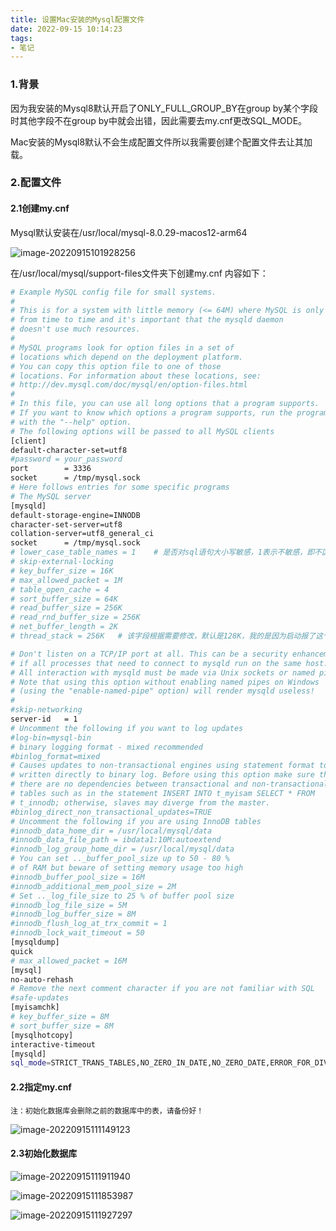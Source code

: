 ```yaml
---
title: 设置Mac安装的Mysql配置文件
date: 2022-09-15 10:14:23
tags:
- 笔记
---
```


### 1.背景

因为我安装的Mysql8默认开启了ONLY_FULL_GROUP_BY在group by某个字段时其他字段不在group by中就会出错，因此需要去my.cnf更改SQL_MODE。

Mac安装的Mysql8默认不会生成配置文件所以我需要创建个配置文件去让其加载。

### 2.配置文件

#### 2.1创建my.cnf

Mysql默认安装在/usr/local/mysql-8.0.29-macos12-arm64

![image-20220915101928256](http://image.hi-hufei.com/typora/image-20220915101928256.png)

在/usr/local/mysql/support-files文件夹下创建my.cnf 内容如下：

```bash
# Example MySQL config file for small systems.
#
# This is for a system with little memory (<= 64M) where MySQL is only used
# from time to time and it's important that the mysqld daemon
# doesn't use much resources.
#
# MySQL programs look for option files in a set of
# locations which depend on the deployment platform.
# You can copy this option file to one of those
# locations. For information about these locations, see:
# http://dev.mysql.com/doc/mysql/en/option-files.html
#
# In this file, you can use all long options that a program supports.
# If you want to know which options a program supports, run the program
# with the "--help" option.
# The following options will be passed to all MySQL clients
[client]
default-character-set=utf8
#password = your_password
port        = 3336
socket      = /tmp/mysql.sock
# Here follows entries for some specific programs
# The MySQL server
[mysqld]
default-storage-engine=INNODB
character-set-server=utf8
collation-server=utf8_general_ci
socket      = /tmp/mysql.sock
# lower_case_table_names = 1    # 是否对sql语句大小写敏感，1表示不敏感，即不区分大小写
# skip-external-locking
# key_buffer_size = 16K
# max_allowed_packet = 1M
# table_open_cache = 4
# sort_buffer_size = 64K
# read_buffer_size = 256K
# read_rnd_buffer_size = 256K
# net_buffer_length = 2K
# thread_stack = 256K   # 该字段根据需要修改，默认是128K，我的是因为启动报了这个字段的错导致启动失败，所以我改成256K了

# Don't listen on a TCP/IP port at all. This can be a security enhancement,
# if all processes that need to connect to mysqld run on the same host.
# All interaction with mysqld must be made via Unix sockets or named pipes.
# Note that using this option without enabling named pipes on Windows
# (using the "enable-named-pipe" option) will render mysqld useless!
#
#skip-networking
server-id   = 1
# Uncomment the following if you want to log updates
#log-bin=mysql-bin
# binary logging format - mixed recommended
#binlog_format=mixed
# Causes updates to non-transactional engines using statement format to be
# written directly to binary log. Before using this option make sure that
# there are no dependencies between transactional and non-transactional
# tables such as in the statement INSERT INTO t_myisam SELECT * FROM
# t_innodb; otherwise, slaves may diverge from the master.
#binlog_direct_non_transactional_updates=TRUE
# Uncomment the following if you are using InnoDB tables
#innodb_data_home_dir = /usr/local/mysql/data
#innodb_data_file_path = ibdata1:10M:autoextend
#innodb_log_group_home_dir = /usr/local/mysql/data
# You can set .._buffer_pool_size up to 50 - 80 %
# of RAM but beware of setting memory usage too high
#innodb_buffer_pool_size = 16M
#innodb_additional_mem_pool_size = 2M
# Set .._log_file_size to 25 % of buffer pool size
#innodb_log_file_size = 5M
#innodb_log_buffer_size = 8M
#innodb_flush_log_at_trx_commit = 1
#innodb_lock_wait_timeout = 50
[mysqldump]
quick
# max_allowed_packet = 16M
[mysql]
no-auto-rehash
# Remove the next comment character if you are not familiar with SQL
#safe-updates
[myisamchk]
# key_buffer_size = 8M
# sort_buffer_size = 8M
[mysqlhotcopy]
interactive-timeout
[mysqld]
sql_mode=STRICT_TRANS_TABLES,NO_ZERO_IN_DATE,NO_ZERO_DATE,ERROR_FOR_DIVISION_BY_ZERO,NO_AUTO_CREATE_USER,NO_ENGINE_SUBSTITUTION

```

#### 2.2指定my.cnf

`注：初始化数据库会删除之前的数据库中的表，请备份好！`

![image-20220915111149123](http://image.hi-hufei.com/typora/image-20220915111149123.png)

#### 2.3初始化数据库

![image-20220915111911940](http://image.hi-hufei.com/typora/image-20220915111911940.png)

![image-20220915111853987](http://image.hi-hufei.com/typora/image-20220915111853987.png)

![image-20220915111927297](http://image.hi-hufei.com/typora/image-20220915111927297.png)
